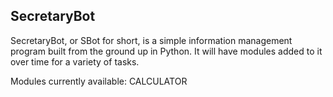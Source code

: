 ## SecretaryBot

SecretaryBot, or SBot for short, is a simple information management program built from the ground up in Python. It will have modules added to it over time for a variety of tasks.

Modules currently available:
CALCULATOR